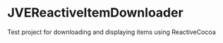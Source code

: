 JVEReactiveItemDownloader
=========================

Test project for downloading and displaying items using ReactiveCocoa
